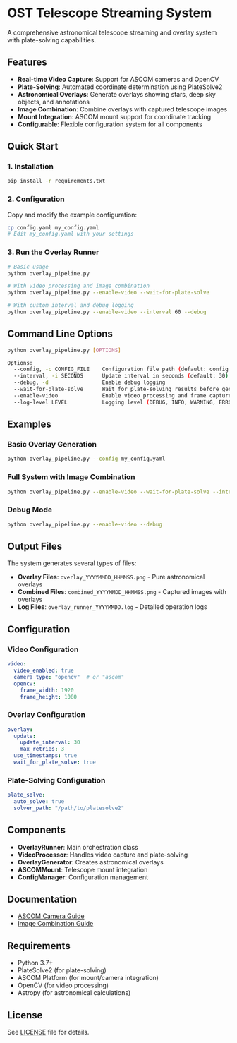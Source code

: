 # OST Telescope Streaming System

A comprehensive astronomical telescope streaming and overlay system with plate-solving capabilities.

## Features

- **Real-time Video Capture**: Support for ASCOM cameras and OpenCV
- **Plate-Solving**: Automated coordinate determination using PlateSolve2
- **Astronomical Overlays**: Generate overlays showing stars, deep sky objects, and annotations
- **Image Combination**: Combine overlays with captured telescope images
- **Mount Integration**: ASCOM mount support for coordinate tracking
- **Configurable**: Flexible configuration system for all components

## Quick Start

### 1. Installation

```bash
pip install -r requirements.txt
```

### 2. Configuration

Copy and modify the example configuration:

```bash
cp config.yaml my_config.yaml
# Edit my_config.yaml with your settings
```

### 3. Run the Overlay Runner

```bash
# Basic usage
python overlay_pipeline.py

# With video processing and image combination
python overlay_pipeline.py --enable-video --wait-for-plate-solve

# With custom interval and debug logging
python overlay_pipeline.py --enable-video --interval 60 --debug
```

## Command Line Options

```bash
python overlay_pipeline.py [OPTIONS]

Options:
  --config, -c CONFIG_FILE    Configuration file path (default: config.yaml)
  --interval, -i SECONDS      Update interval in seconds (default: 30)
  --debug, -d                 Enable debug logging
  --wait-for-plate-solve      Wait for plate-solving results before generating overlays
  --enable-video              Enable video processing and frame capture
  --log-level LEVEL           Logging level (DEBUG, INFO, WARNING, ERROR, CRITICAL)
```

## Examples

### Basic Overlay Generation
```bash
python overlay_pipeline.py --config my_config.yaml
```

### Full System with Image Combination
```bash
python overlay_pipeline.py --enable-video --wait-for-plate-solve --interval 60
```

### Debug Mode
```bash
python overlay_pipeline.py --enable-video --debug
```

## Output Files

The system generates several types of files:

- **Overlay Files**: `overlay_YYYYMMDD_HHMMSS.png` - Pure astronomical overlays
- **Combined Files**: `combined_YYYYMMDD_HHMMSS.png` - Captured images with overlays
- **Log Files**: `overlay_runner_YYYYMMDD.log` - Detailed operation logs

## Configuration

### Video Configuration
```yaml
video:
  video_enabled: true
  camera_type: "opencv"  # or "ascom"
  opencv:
    frame_width: 1920
    frame_height: 1080
```

### Overlay Configuration
```yaml
overlay:
  update:
    update_interval: 30
    max_retries: 3
  use_timestamps: true
  wait_for_plate_solve: true
```

### Plate-Solving Configuration
```yaml
plate_solve:
  auto_solve: true
  solver_path: "/path/to/platesolve2"
```

## Components

- **OverlayRunner**: Main orchestration class
- **VideoProcessor**: Handles video capture and plate-solving
- **OverlayGenerator**: Creates astronomical overlays
- **ASCOMMount**: Telescope mount integration
- **ConfigManager**: Configuration management

## Documentation

- [ASCOM Camera Guide](docs/ascom_camera_guide.md)
- [Image Combination Guide](docs/image_combination_guide.md)

## Requirements

- Python 3.7+
- PlateSolve2 (for plate-solving)
- ASCOM Platform (for mount/camera integration)
- OpenCV (for video processing)
- Astropy (for astronomical calculations)

## License

See [LICENSE](LICENSE) file for details.
